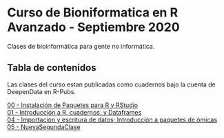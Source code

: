 # Curso de Bioniformatica en R Avanzado - Septiembre 2020

Clases de bioinformática para gente no informática. 

## Tabla de contenidos

Las clases del curso estan publicadas como cuadernos bajo la cuenta de DeepenData en R-Pubs. 

[00 - Instalación de Paquetes para R y RStudio](https://rpubs.com/DeepenData/r00-instalacion-paquetes)  
[01 - Introducción a R, cuadernos, y Dataframes](https://rpubs.com/DeepenData/r01-introduccion-dataframes)  <!-- Clases de 2020-05-28 -->  
[04 - Importación y escritura de datos; Introducción a paquetes de ómicas](https://rpubs.com/DeepenData/r04_importacion_escritura)  <!-- Clases de 2020-09-24 -->  
[05 - NuevaSegundaClase]()  <!-- Clase de 2020-09-31 -->  

<!-- Texto de prueba de Manu el anti-ayudante, 2020/09/30 17:35
Did you ever hear the tragedy of Darth Plagueis The Wise? I thought not. It’s not a story the Jedi would tell you. It’s a Sith legend. Darth Plagueis was a Dark Lord of the Sith, so powerful and so wise he could use the Force to influence the midichlorians to create life… He had such a knowledge of the dark side that he could even keep the ones he cared about from dying. The dark side of the Force is a pathway to many abilities some consider to be unnatural. He became so powerful… the only thing he was afraid of was losing his power, which eventually, of course, he did. Unfortunately, he taught his apprentice everything he knew, then his apprentice killed him in his sleep. Ironic. He could save others from death, but not himself. -->
